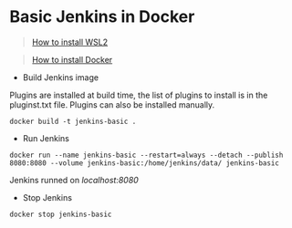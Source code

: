 # Basic Jenkins in Docker

> [How to install WSL2](docs/wsl-installation.md)

> [How to install Docker](docs/docker-installation.md)

- Build Jenkins image

Plugins are installed at build time, the list of plugins to install is in the pluginst.txt file. 
Plugins can also be installed manually.

```
docker build -t jenkins-basic .
```

- Run Jenkins
```
docker run --name jenkins-basic --restart=always --detach --publish 8080:8080 --volume jenkins-basic:/home/jenkins/data/ jenkins-basic
```

Jenkins runned on _localhost:8080_

- Stop Jenkins
```
docker stop jenkins-basic
```
